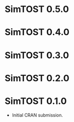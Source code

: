 # SimTOST 0.5.0

# SimTOST 0.4.0

# SimTOST 0.3.0

# SimTOST 0.2.0

# SimTOST 0.1.0

* Initial CRAN submission.
